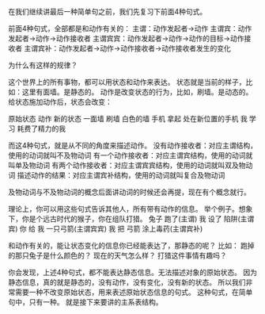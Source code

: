 在我们继续讲最后一种简单句之前，我们先复习下前面4种句式。

前面4种句式，全部都是和动作有关的：
主谓：动作发起者->动作
主谓宾：动作发起者->动作->动作接收者
主谓宾宾：动作发起者->动作->动作的目标->动作接收者
主谓宾补：动作发起者->动作->动作接收者->动作接收者发生的变化

为什么有这样的规律？

这个世界上的所有事物，都可以用状态和动作来表达。
状态就是当前的样子，比如：这里有面墙。是静态的。
动作是改变状态的行为，比如，刷墙。是动态的。
给状态施加动作后，状态会改变：

原始状态  动作   新的状态
一面墙    刷墙   白色的墙
手机      拿起   处在新位置的手机
我        学习   耗费了精力的我

而这4种句式，就是从不同的角度来描述动作。
没有动作接收者：对应主谓结构，使用的动词就叫不及物动词
有一个动作接收者：对应主谓宾结构，使用的动词就叫单及物动词
有两个动作接收者：对应主谓宾宾结构，使用的动词就叫双及物动词
描述动作的结果：对应主谓宾补结构，使用的动词就叫复合及物动词

及物动词与不及物动词的概念后面讲动词的时候还会再提，现在有个概念就行。

理论上，你可以用这些句式告诉其他人，所有带有动作的信息。
举个例子。想象下，你是个远古时代的猴子，你在组队打猎。
兔子 跑了(主谓)
我 设了 陷阱(主谓宾)
你 给 我 一只弓箭(主谓宾宾)
我 把 弓箭 涂上毒药(主谓宾补)

和动作有关的，能让状态变化的信息你已经能表达了，那静态的呢？
比如：
跑掉的那只兔子是什么颜色的？
现在的天气怎么样？
打猎这件事情有趣吗？

你会发现，上述4种句式，都不能表达静态信息。无法描述对象的原始状态。
因为静态信息，真的就是静态的，没有动作，没有变化，没有新的状态。
所以我们非常需要一种不改变原始状态，用来表述原始状态信息的句式。
这种句式，在简单句中，只有一种。
就是接下来要讲的主系表结构。